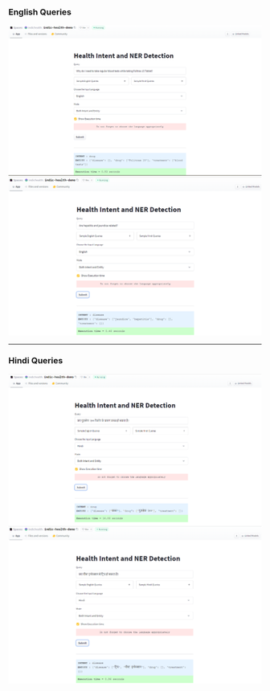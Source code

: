 ### English Queries
![](english_query_1.png)
![](english_query_2.png)

---

### Hindi Queries
![](hindi_query_1.png)
![](hindi_query_2.png)
